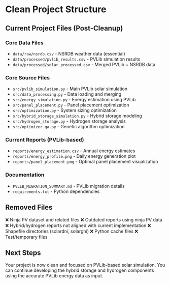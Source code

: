 # Clean Project Structure

## Current Project Files (Post-Cleanup)

### Core Data Files
- `data/raw/nsrdb.csv` - NSRDB weather data (essential)
- `data/processed/pvlib_results.csv` - PVLib simulation results
- `data/processed/solar_processed.csv` - Merged PVLib + NSRDB data

### Core Source Files  
- `src/pvlib_simulation.py` - Main PVLib solar simulation
- `src/data_processing.py` - Data loading and merging
- `src/energy_simulation.py` - Energy estimation using PVLib
- `src/panel_placement.py` - Panel placement optimization
- `src/optimization.py` - System sizing optimization
- `src/hybrid_storage_simulation.py` - Hybrid storage modeling
- `src/hydrogen_storage.py` - Hydrogen storage analysis
- `src/optimizer_ga.py` - Genetic algorithm optimization

### Current Reports (PVLib-based)
- `reports/energy_estimation.csv` - Annual energy estimates
- `reports/energy_profile.png` - Daily energy generation plot
- `reports/panel_placement.png` - Optimal panel placement visualization

### Documentation
- `PVLIB_MIGRATION_SUMMARY.md` - PVLib migration details
- `requirements.txt` - Python dependencies

## Removed Files
❌ Ninja PV dataset and related files
❌ Outdated reports using ninja PV data  
❌ Hybrid/hydrogen reports not aligned with current implementation
❌ Shapefile directories (solardni, solarghi)
❌ Python cache files
❌ Test/temporary files

## Next Steps
Your project is now clean and focused on PVLib-based solar simulation. You can continue developing the hybrid storage and hydrogen components using the accurate PVLib energy data as input.
